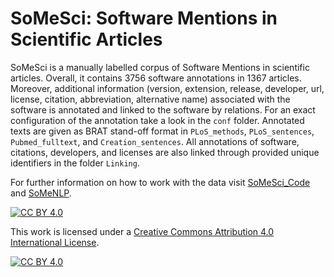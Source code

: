 # **SoMeSci**: **So**ftware **Me**ntions in **Sci**entific Articles

SoMeSci is a manually labelled corpus of Software Mentions in scientific articles.
Overall, it contains 3756 software annotations in 1367 articles.
Moreover, additional information (version, extension, release, developer, url, license, citation, abbreviation, alternative name) associated with the software is annotated and linked to the software by relations. 
For an exact configuration of the annotation take a look in the `conf` folder. 
Annotated texts are given as BRAT stand-off format in `PLoS_methods`, `PLoS_sentences`, `Pubmed_fulltext`, and `Creation_sentences`. 
All annotations of software, citations, developers, and licenses are also linked through provided unique identifiers in the folder `Linking`. 

For further information on how to work with the data visit [SoMeSci_Code](https://github.com/dave-s477/SoMeSci_Code) and [SoMeNLP](https://github.com/dave-s477/SoMeNLP).

[![CC BY 4.0][cc-by-shield]][cc-by]

This work is licensed under a [Creative Commons Attribution 4.0 International
License][cc-by].

[![CC BY 4.0][cc-by-image]][cc-by]

[cc-by]: http://creativecommons.org/licenses/by/4.0/
[cc-by-image]: https://i.creativecommons.org/l/by/4.0/88x31.png
[cc-by-shield]: https://img.shields.io/badge/License-CC%20BY%204.0-lightgrey.svg
